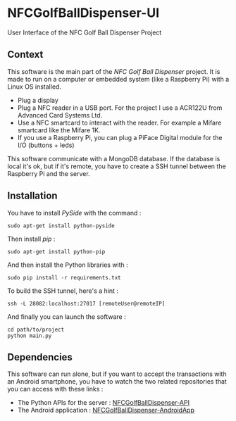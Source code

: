 NFCGolfBallDispenser-UI
=======================

User Interface of the NFC Golf Ball Dispenser Project


## Context

This software is the main part of the *NFC Golf Ball Dispenser* project. It is made to run on a computer or embedded system (like a Raspberry Pi) with a Linux OS installed.

- Plug a display
- Plug a NFC reader in a USB port. For the project I use a ACR122U from Advanced Card Systems Ltd.
- Use a NFC smartcard to interact with the reader. For example a Mifare smartcard like the Mifare 1K.
- If you use a Raspberry Pi, you can plug a PiFace Digital module for the I/O (buttons + leds)

This software communicate with a MongoDB database. If the database is local it's ok, but if it's remote, you have to create a SSH tunnel between the Raspberry Pi and the server.


## Installation

You have to install *PySide* with the command :

    sudo apt-get install python-pyside

Then install *pip* :

    sudo apt-get install python-pip

And then install the Python libraries with :

    sudo pip install -r requirements.txt

To build the SSH tunnel, here's a hint :

    ssh -L 28082:localhost:27017 [remoteUser@remoteIP]

And finally you can launch the software :

    cd path/to/project
    python main.py
    

## Dependencies

This software can run alone, but if you want to accept the transactions with an Android smartphone, you have to watch the two related repositories that you can access with these links :

- The Python APIs for the server : [NFCGolfBallDispenser-API](https://github.com/acknowledge/NFCGolfBallDispenser-API)
- The Android application : [NFCGolfBallDispenser-AndroidApp](https://github.com/acknowledge/NFCGolfBallDispenser-AndroidApp)
